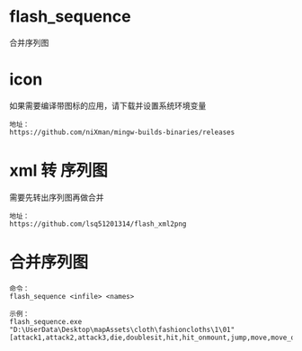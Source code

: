 # flash_sequence

合并序列图

# icon

如果需要编译带图标的应用，请下载并设置系统环境变量

```
地址：
https://github.com/niXman/mingw-builds-binaries/releases
```

# xml 转 序列图
需要先转出序列图再做合并
```
地址：
https://github.com/lsq51201314/flash_xml2png
```

# 合并序列图

```
命令：
flash_sequence <infile> <names>

示例：
flash_sequence.exe "D:\UserData\Desktop\mapAssets\cloth\fashioncloths\1\01" [attack1,attack2,attack3,die,doublesit,hit,hit_onmount,jump,move,move_onmount,sit,stand,stand_onmount]
```
